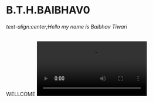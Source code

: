 # B.T.H.BAIBHAV0
<html lang="en">
<css>
<html>
<h6> text-align:center;Hello my name is Baibhav Tiwari </h6>
<head>WELLCOME</head>

<video src="/storage/emulated/0/viral_reel_93.mp4" controls />
</html>
